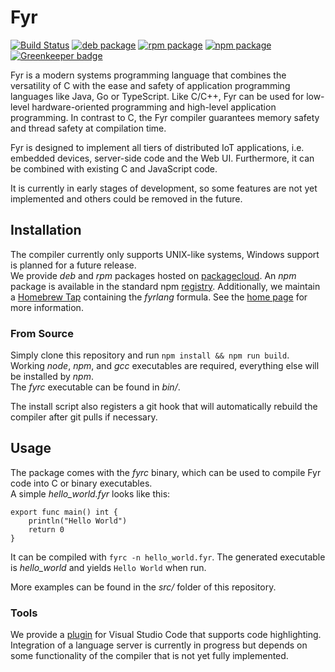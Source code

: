# Fyr

[![Build Status](https://travis-ci.org/vs-ude/fyr.svg?branch=dev)](https://travis-ci.org/vs-ude/fyr)
[![deb package](https://img.shields.io/badge/deb-packagecloud.io-844fec.svg)](https://packagecloud.io/vs-ude/fyrlang?filter=debs)
[![rpm package](https://img.shields.io/badge/rpm-packagecloud.io-844fec.svg)](https://packagecloud.io/vs-ude/fyrlang?filter=rpms)
[![npm package](https://img.shields.io/npm/v/fyrlang.svg)](https://www.npmjs.com/package/fyrlang) [![Greenkeeper badge](https://badges.greenkeeper.io/vs-ude/fyr.svg)](https://greenkeeper.io/)

Fyr is a modern systems programming language that combines the versatility of C with the ease and safety of application programming languages like Java, Go or TypeScript. Like C/C++, Fyr can be used for low-level hardware-oriented programming and high-level application programming. In contrast to C, the Fyr compiler guarantees memory safety and thread safety at compilation time.  

Fyr is designed to implement all tiers of distributed IoT applications, i.e. embedded devices, server-side code and the Web UI. Furthermore, it can be combined with existing C and JavaScript code.  

It is currently in early stages of development, so some features are not yet implemented and others could be removed in the future.

## Installation

The compiler currently only supports UNIX-like systems, Windows support is planned for a future release.  
We provide _deb_ and _rpm_ packages hosted on [packagecloud](https://packagecloud.io/vs-ude/fyrlang).
An _npm_ package is available in the standard npm [registry](https://www.npmjs.com/package/fyrlang).
Additionally, we maintain a [Homebrew Tap](https://github.com/vs-ude/homebrew-fyr) containing the _fyrlang_ formula.
See the [home page](http://fyr.vs.uni-due.de) for more information.  

### From Source

Simply clone this repository and run `npm install && npm run build`.
Working _node_, _npm_, and _gcc_ executables are required, everything else will be installed by _npm_.  
The _fyrc_ executable can be found in _bin/_.

The install script also registers a git hook that will automatically rebuild the compiler after git pulls if necessary.

## Usage

The package comes with the _fyrc_ binary, which can be used to compile Fyr code into C or binary executables.  
A simple _hello_world.fyr_ looks like this:

```
export func main() int {
    println("Hello World")
    return 0
}
```

It can be compiled with `fyrc -n hello_world.fyr`.
The generated executable is _hello_world_ and yields `Hello World` when run.

More examples can be found in the _src/_ folder of this repository.


### Tools

We provide a [plugin](https://marketplace.visualstudio.com/items?itemName=vs-ude.fyr) for Visual Studio Code that supports code highlighting.
Integration of a language server is currently in progress but depends on some functionality of the compiler that is not yet fully implemented.
